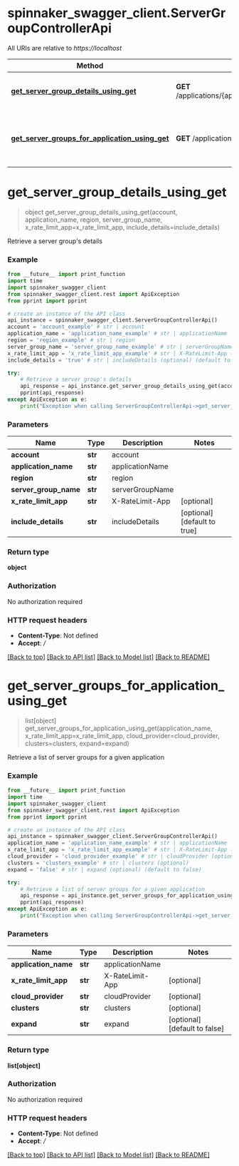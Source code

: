 # spinnaker_swagger_client.ServerGroupControllerApi

All URIs are relative to *https://localhost*

Method | HTTP request | Description
------------- | ------------- | -------------
[**get_server_group_details_using_get**](ServerGroupControllerApi.md#get_server_group_details_using_get) | **GET** /applications/{applicationName}/serverGroups/{account}/{region}/{serverGroupName} | Retrieve a server group&#39;s details
[**get_server_groups_for_application_using_get**](ServerGroupControllerApi.md#get_server_groups_for_application_using_get) | **GET** /applications/{applicationName}/serverGroups | Retrieve a list of server groups for a given application


# **get_server_group_details_using_get**
> object get_server_group_details_using_get(account, application_name, region, server_group_name, x_rate_limit_app=x_rate_limit_app, include_details=include_details)

Retrieve a server group's details

### Example
```python
from __future__ import print_function
import time
import spinnaker_swagger_client
from spinnaker_swagger_client.rest import ApiException
from pprint import pprint

# create an instance of the API class
api_instance = spinnaker_swagger_client.ServerGroupControllerApi()
account = 'account_example' # str | account
application_name = 'application_name_example' # str | applicationName
region = 'region_example' # str | region
server_group_name = 'server_group_name_example' # str | serverGroupName
x_rate_limit_app = 'x_rate_limit_app_example' # str | X-RateLimit-App (optional)
include_details = 'true' # str | includeDetails (optional) (default to true)

try:
    # Retrieve a server group's details
    api_response = api_instance.get_server_group_details_using_get(account, application_name, region, server_group_name, x_rate_limit_app=x_rate_limit_app, include_details=include_details)
    pprint(api_response)
except ApiException as e:
    print("Exception when calling ServerGroupControllerApi->get_server_group_details_using_get: %s\n" % e)
```

### Parameters

Name | Type | Description  | Notes
------------- | ------------- | ------------- | -------------
 **account** | **str**| account | 
 **application_name** | **str**| applicationName | 
 **region** | **str**| region | 
 **server_group_name** | **str**| serverGroupName | 
 **x_rate_limit_app** | **str**| X-RateLimit-App | [optional] 
 **include_details** | **str**| includeDetails | [optional] [default to true]

### Return type

**object**

### Authorization

No authorization required

### HTTP request headers

 - **Content-Type**: Not defined
 - **Accept**: */*

[[Back to top]](#) [[Back to API list]](../README.md#documentation-for-api-endpoints) [[Back to Model list]](../README.md#documentation-for-models) [[Back to README]](../README.md)

# **get_server_groups_for_application_using_get**
> list[object] get_server_groups_for_application_using_get(application_name, x_rate_limit_app=x_rate_limit_app, cloud_provider=cloud_provider, clusters=clusters, expand=expand)

Retrieve a list of server groups for a given application

### Example
```python
from __future__ import print_function
import time
import spinnaker_swagger_client
from spinnaker_swagger_client.rest import ApiException
from pprint import pprint

# create an instance of the API class
api_instance = spinnaker_swagger_client.ServerGroupControllerApi()
application_name = 'application_name_example' # str | applicationName
x_rate_limit_app = 'x_rate_limit_app_example' # str | X-RateLimit-App (optional)
cloud_provider = 'cloud_provider_example' # str | cloudProvider (optional)
clusters = 'clusters_example' # str | clusters (optional)
expand = 'false' # str | expand (optional) (default to false)

try:
    # Retrieve a list of server groups for a given application
    api_response = api_instance.get_server_groups_for_application_using_get(application_name, x_rate_limit_app=x_rate_limit_app, cloud_provider=cloud_provider, clusters=clusters, expand=expand)
    pprint(api_response)
except ApiException as e:
    print("Exception when calling ServerGroupControllerApi->get_server_groups_for_application_using_get: %s\n" % e)
```

### Parameters

Name | Type | Description  | Notes
------------- | ------------- | ------------- | -------------
 **application_name** | **str**| applicationName | 
 **x_rate_limit_app** | **str**| X-RateLimit-App | [optional] 
 **cloud_provider** | **str**| cloudProvider | [optional] 
 **clusters** | **str**| clusters | [optional] 
 **expand** | **str**| expand | [optional] [default to false]

### Return type

**list[object]**

### Authorization

No authorization required

### HTTP request headers

 - **Content-Type**: Not defined
 - **Accept**: */*

[[Back to top]](#) [[Back to API list]](../README.md#documentation-for-api-endpoints) [[Back to Model list]](../README.md#documentation-for-models) [[Back to README]](../README.md)

